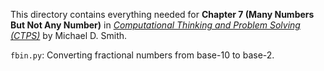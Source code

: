 This directory contains everything needed for
**Chapter 7 (Many Numbers But Not Any Number)** in
[*Computational Thinking and Problem Solving (CTPS)*](https://profsmith89.github.io/ctps/ctps.html)
by Michael D. Smith.

`fbin.py`: Converting fractional numbers from base-10 to base-2.

